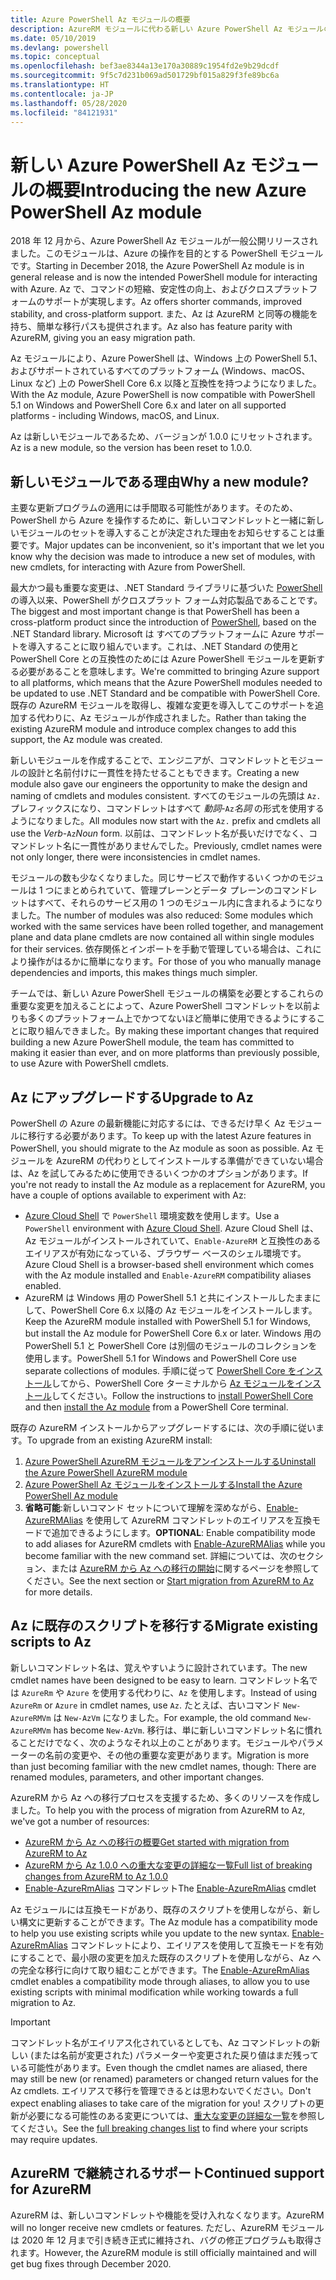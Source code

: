```yaml
---
title: Azure PowerShell Az モジュールの概要
description: AzureRM モジュールに代わる新しい Azure PowerShell Az モジュールの概要。
ms.date: 05/10/2019
ms.devlang: powershell
ms.topic: conceptual
ms.openlocfilehash: bef3ae8344a13e170a30889c1954fd2e9b29dcdf
ms.sourcegitcommit: 9f5c7d231b069ad501729bf015a829f3fe89bc6a
ms.translationtype: HT
ms.contentlocale: ja-JP
ms.lasthandoff: 05/28/2020
ms.locfileid: "84121931"
---
```

# <a name="introducing-the-new-azure-powershell-az-module"></a><span data-ttu-id="ebb1b-103">新しい Azure PowerShell Az モジュールの概要</span><span class="sxs-lookup"><span data-stu-id="ebb1b-103">Introducing the new Azure PowerShell Az module</span></span>

<span data-ttu-id="ebb1b-104">2018 年 12 月から、Azure PowerShell Az モジュールが一般公開リリースされました。このモジュールは、Azure の操作を目的とする PowerShell モジュールです。</span><span class="sxs-lookup"><span data-stu-id="ebb1b-104">Starting in December 2018, the Azure PowerShell Az module is in general release and is now the intended PowerShell module for interacting with Azure.</span></span> <span data-ttu-id="ebb1b-105">Az で、コマンドの短縮、安定性の向上、およびクロスプラットフォームのサポートが実現します。</span><span class="sxs-lookup"><span data-stu-id="ebb1b-105">Az offers shorter commands, improved stability, and cross-platform support.</span></span> <span data-ttu-id="ebb1b-106">また、Az は AzureRM と同等の機能を持ち、簡単な移行パスも提供されます。</span><span class="sxs-lookup"><span data-stu-id="ebb1b-106">Az also has feature parity with AzureRM, giving you an easy migration path.</span></span>

<span data-ttu-id="ebb1b-107">Az モジュールにより、Azure PowerShell は、Windows 上の PowerShell 5.1、およびサポートされているすべてのプラットフォーム (Windows、macOS、Linux など) 上の PowerShell Core 6.x 以降と互換性を持つようになりました。</span><span class="sxs-lookup"><span data-stu-id="ebb1b-107">With the Az module, Azure PowerShell is now compatible with PowerShell 5.1 on Windows and PowerShell Core 6.x and later on all supported platforms - including Windows, macOS, and Linux.</span></span>

<span data-ttu-id="ebb1b-108">Az は新しいモジュールであるため、バージョンが 1.0.0 にリセットされます。</span><span class="sxs-lookup"><span data-stu-id="ebb1b-108">Az is a new module, so the version has been reset to 1.0.0.</span></span>

## <a name="why-a-new-module"></a><span data-ttu-id="ebb1b-109">新しいモジュールである理由</span><span class="sxs-lookup"><span data-stu-id="ebb1b-109">Why a new module?</span></span>

<span data-ttu-id="ebb1b-110">主要な更新プログラムの適用には手間取る可能性があります。そのため、PowerShell から Azure を操作するために、新しいコマンドレットと一緒に新しいモジュールのセットを導入することが決定された理由をお知らせすることは重要です。</span><span class="sxs-lookup"><span data-stu-id="ebb1b-110">Major updates can be inconvenient, so it's important that we let you know why the decision was made to introduce a new set of modules, with new cmdlets, for interacting with Azure from PowerShell.</span></span>

<span data-ttu-id="ebb1b-111">最大かつ最も重要な変更は、.NET Standard ライブラリに基づいた [PowerShell](/powershell/scripting/overview) の導入以来、PowerShell がクロスプラット フォーム対応製品であることです。</span><span class="sxs-lookup"><span data-stu-id="ebb1b-111">The biggest and most important change is that PowerShell has been a cross-platform product since the introduction of [PowerShell](/powershell/scripting/overview), based on the .NET Standard library.</span></span>
<span data-ttu-id="ebb1b-112">Microsoft は すべてのプラットフォームに Azure サポートを導入することに取り組んでいます。これは、.NET Standard の使用と PowerShell Core との互換性のためには Azure PowerShell モジュールを更新する必要があることを意味します。</span><span class="sxs-lookup"><span data-stu-id="ebb1b-112">We're committed to bringing Azure support to all platforms, which means that the Azure PowerShell modules needed to be updated to use .NET Standard and be compatible with PowerShell Core.</span></span> <span data-ttu-id="ebb1b-113">既存の AzureRM モジュールを取得し、複雑な変更を導入してこのサポートを追加する代わりに、Az モジュールが作成されました。</span><span class="sxs-lookup"><span data-stu-id="ebb1b-113">Rather than taking the existing AzureRM module and introduce complex changes to add this support, the Az module was created.</span></span>

<span data-ttu-id="ebb1b-114">新しいモジュールを作成することで、エンジニアが、コマンドレットとモジュールの設計と名前付けに一貫性を持たせることもできます。</span><span class="sxs-lookup"><span data-stu-id="ebb1b-114">Creating a new module also gave our engineers the opportunity to make the design and naming of cmdlets and modules consistent.</span></span> <span data-ttu-id="ebb1b-115">すべてのモジュールの先頭は `Az.` プレフィックスになり、コマンドレットはすべて _動詞_-`Az`_名詞_ の形式を使用するようになりました。</span><span class="sxs-lookup"><span data-stu-id="ebb1b-115">All modules now start with the `Az.` prefix and cmdlets all use the _Verb_-`Az`_Noun_ form.</span></span> <span data-ttu-id="ebb1b-116">以前は、コマンドレット名が長いだけでなく、コマンドレット名に一貫性がありませんでした。</span><span class="sxs-lookup"><span data-stu-id="ebb1b-116">Previously, cmdlet names were not only longer, there were inconsistencies in cmdlet names.</span></span>

<span data-ttu-id="ebb1b-117">モジュールの数も少なくなりました。同じサービスで動作するいくつかのモジュールは 1 つにまとめられていて、管理プレーンとデータ プレーンのコマンドレットはすべて、それらのサービス用の 1 つのモジュール内に含まれるようになりました。</span><span class="sxs-lookup"><span data-stu-id="ebb1b-117">The number of modules was also reduced: Some modules which worked with the same services have been rolled together, and management plane and data plane cmdlets are now contained all within single modules for their services.</span></span> <span data-ttu-id="ebb1b-118">依存関係とインポートを手動で管理している場合は、これにより操作がはるかに簡単になります。</span><span class="sxs-lookup"><span data-stu-id="ebb1b-118">For those of you who manually manage dependencies and imports, this makes things much simpler.</span></span>

<span data-ttu-id="ebb1b-119">チームでは、新しい Azure PowerShell モジュールの構築を必要とするこれらの重要な変更を加えることによって、Azure PowerShell コマンドレットを以前よりも多くのプラットフォーム上でかつてないほど簡単に使用できるようにすることに取り組んできました。</span><span class="sxs-lookup"><span data-stu-id="ebb1b-119">By making these important changes that required building a new Azure PowerShell module, the team has committed to making it easier than ever, and on more platforms than previously possible, to use Azure with PowerShell cmdlets.</span></span>

## <a name="upgrade-to-az"></a><span data-ttu-id="ebb1b-120">Az にアップグレードする</span><span class="sxs-lookup"><span data-stu-id="ebb1b-120">Upgrade to Az</span></span>

<span data-ttu-id="ebb1b-121">PowerShell の Azure の最新機能に対応するには、できるだけ早く Az モジュールに移行する必要があります。</span><span class="sxs-lookup"><span data-stu-id="ebb1b-121">To keep up with the latest Azure features in PowerShell, you should migrate to the Az module as soon as possible.</span></span> <span data-ttu-id="ebb1b-122">Az モジュールを AzureRM の代わりとしてインストールする準備ができていない場合は、Az を試してみるために使用できるいくつかのオプションがあります。</span><span class="sxs-lookup"><span data-stu-id="ebb1b-122">If you're not ready to install the Az module as a replacement for AzureRM, you have a couple of options available to experiment with Az:</span></span>

* <span data-ttu-id="ebb1b-123">[Azure Cloud Shell](/azure/cloud-shell/overview) で `PowerShell` 環境変数を使用します。</span><span class="sxs-lookup"><span data-stu-id="ebb1b-123">Use a `PowerShell` environment with [Azure Cloud Shell](/azure/cloud-shell/overview).</span></span> <span data-ttu-id="ebb1b-124">Azure Cloud Shell は、Az モジュールがインストールされていて、`Enable-AzureRM` と互換性のあるエイリアスが有効になっている、ブラウザー ベースのシェル環境です。</span><span class="sxs-lookup"><span data-stu-id="ebb1b-124">Azure Cloud Shell is a browser-based shell environment which comes with the Az module installed and `Enable-AzureRM` compatibility aliases enabled.</span></span>
* <span data-ttu-id="ebb1b-125">AzureRM は Windows 用の PowerShell 5.1 と共にインストールしたままにして、PowerShell Core 6.x 以降の Az モジュールをインストールします。</span><span class="sxs-lookup"><span data-stu-id="ebb1b-125">Keep the AzureRM module installed with PowerShell 5.1 for Windows, but install the Az module for PowerShell Core 6.x or later.</span></span> <span data-ttu-id="ebb1b-126">Windows 用の PowerShell 5.1 と PowerShell Core は別個のモジュールのコレクションを使用します。</span><span class="sxs-lookup"><span data-stu-id="ebb1b-126">PowerShell 5.1 for Windows and PowerShell Core use separate collections of modules.</span></span> <span data-ttu-id="ebb1b-127">手順に従って [PowerShell Core をインストール](/powershell/scripting/install/installing-powershell-core-on-windows)してから、PowerShell Core ターミナルから [Az モジュールをインストール](install-az-ps.md)してください。</span><span class="sxs-lookup"><span data-stu-id="ebb1b-127">Follow the instructions to [install PowerShell Core](/powershell/scripting/install/installing-powershell-core-on-windows) and then [install the Az module](install-az-ps.md) from a PowerShell Core terminal.</span></span>

<span data-ttu-id="ebb1b-128">既存の AzureRM インストールからアップグレードするには、次の手順に従います。</span><span class="sxs-lookup"><span data-stu-id="ebb1b-128">To upgrade from an existing AzureRM install:</span></span>

1. [<span data-ttu-id="ebb1b-129">Azure PowerShell AzureRM モジュールをアンインストールする</span><span class="sxs-lookup"><span data-stu-id="ebb1b-129">Uninstall the Azure PowerShell AzureRM module</span></span>](/powershell/azure/uninstall-az-ps#uninstall-the-azurerm-module)
2. [<span data-ttu-id="ebb1b-130">Azure PowerShell Az モジュールをインストールする</span><span class="sxs-lookup"><span data-stu-id="ebb1b-130">Install the Azure PowerShell Az module</span></span>](install-az-ps.md)
3. <span data-ttu-id="ebb1b-131">**省略可能**:新しいコマンド セットについて理解を深めながら、[Enable-AzureRMAlias](/powershell/module/az.accounts/enable-azurermalias) を使用して AzureRM コマンドレットのエイリアスを互換モードで追加できるようにします。</span><span class="sxs-lookup"><span data-stu-id="ebb1b-131">**OPTIONAL**: Enable compatibility mode to add aliases for AzureRM cmdlets with [Enable-AzureRMAlias](/powershell/module/az.accounts/enable-azurermalias) while you become familiar with the new command set.</span></span> <span data-ttu-id="ebb1b-132">詳細については、次のセクション、または [AzureRM から Az への移行の開始](migrate-from-azurerm-to-az.md)に関するページを参照してください。</span><span class="sxs-lookup"><span data-stu-id="ebb1b-132">See the next section or [Start migration from AzureRM to Az](migrate-from-azurerm-to-az.md) for more details.</span></span>

## <a name="migrate-existing-scripts-to-az"></a><span data-ttu-id="ebb1b-133">Az に既存のスクリプトを移行する</span><span class="sxs-lookup"><span data-stu-id="ebb1b-133">Migrate existing scripts to Az</span></span>

<span data-ttu-id="ebb1b-134">新しいコマンドレット名は、覚えやすいように設計されています。</span><span class="sxs-lookup"><span data-stu-id="ebb1b-134">The new cmdlet names have been designed to be easy to learn.</span></span> <span data-ttu-id="ebb1b-135">コマンドレット名では `AzureRm` や `Azure` を使用する代わりに、`Az` を使用します。</span><span class="sxs-lookup"><span data-stu-id="ebb1b-135">Instead of using `AzureRm` or `Azure` in cmdlet names, use `Az`.</span></span> <span data-ttu-id="ebb1b-136">たとえば、古いコマンド `New-AzureRMVm` は `New-AzVm` になりました。</span><span class="sxs-lookup"><span data-stu-id="ebb1b-136">For example, the old command `New-AzureRMVm` has become `New-AzVm`.</span></span>
<span data-ttu-id="ebb1b-137">移行は、単に新しいコマンドレット名に慣れることだけでなく、次のようなそれ以上のことがあります。モジュールやパラメーターの名前の変更や、その他の重要な変更があります。</span><span class="sxs-lookup"><span data-stu-id="ebb1b-137">Migration is more than just becoming familiar with the new cmdlet names, though: There are renamed modules, parameters, and other important changes.</span></span>

<span data-ttu-id="ebb1b-138">AzureRM から Az への移行プロセスを支援するため、多くのリソースを作成しました。</span><span class="sxs-lookup"><span data-stu-id="ebb1b-138">To help you with the process of migration from AzureRM to Az, we've got a number of resources:</span></span>

* [<span data-ttu-id="ebb1b-139">AzureRM から Az への移行の概要</span><span class="sxs-lookup"><span data-stu-id="ebb1b-139">Get started with migration from AzureRM to Az</span></span>](migrate-from-azurerm-to-az.md)
* [<span data-ttu-id="ebb1b-140">AzureRM から Az 1.0.0 への重大な変更の詳細な一覧</span><span class="sxs-lookup"><span data-stu-id="ebb1b-140">Full list of breaking changes from AzureRM to Az 1.0.0</span></span>](migrate-az-1.0.0.md)
* <span data-ttu-id="ebb1b-141">[Enable-AzureRmAlias](/powershell/module/az.accounts/enable-azurermalias) コマンドレット</span><span class="sxs-lookup"><span data-stu-id="ebb1b-141">The [Enable-AzureRmAlias](/powershell/module/az.accounts/enable-azurermalias) cmdlet</span></span>

<span data-ttu-id="ebb1b-142">Az モジュールには互換モードがあり、既存のスクリプトを使用しながら、新しい構文に更新することができます。</span><span class="sxs-lookup"><span data-stu-id="ebb1b-142">The Az module has a compatibility mode to help you use existing scripts while you update to the new syntax.</span></span> <span data-ttu-id="ebb1b-143">[Enable-AzureRmAlias](/powershell/module/az.accounts/enable-azurermalias) コマンドレットにより、エイリアスを使用して互換モードを有効にすることで、最小限の変更を加えた既存のスクリプトを使用しながら、Az への完全な移行に向けて取り組むことができます。</span><span class="sxs-lookup"><span data-stu-id="ebb1b-143">The [Enable-AzureRmAlias](/powershell/module/az.accounts/enable-azurermalias) cmdlet enables a compatibility mode through aliases, to allow you to use existing scripts with minimal modification while working towards a full migration to Az.</span></span>

> [!IMPORTANT]
> <span data-ttu-id="ebb1b-144">コマンドレット名がエイリアス化されているとしても、Az コマンドレットの新しい (または名前が変更された) パラメーターや変更された戻り値はまだ残っている可能性があります。</span><span class="sxs-lookup"><span data-stu-id="ebb1b-144">Even though the cmdlet names are aliased, there may still be new (or renamed) parameters or changed return values for the Az cmdlets.</span></span> <span data-ttu-id="ebb1b-145">エイリアスで移行を管理できるとは思わないでください。</span><span class="sxs-lookup"><span data-stu-id="ebb1b-145">Don't expect enabling aliases to take care of the migration for you!</span></span> <span data-ttu-id="ebb1b-146">スクリプトの更新が必要になる可能性のある変更については、[重大な変更の詳細な一覧](migrate-az-1.0.0.md)を参照してください。</span><span class="sxs-lookup"><span data-stu-id="ebb1b-146">See the [full breaking changes list](migrate-az-1.0.0.md) to find where your scripts may require updates.</span></span>

## <a name="continued-support-for-azurerm"></a><span data-ttu-id="ebb1b-147">AzureRM で継続されるサポート</span><span class="sxs-lookup"><span data-stu-id="ebb1b-147">Continued support for AzureRM</span></span>

<span data-ttu-id="ebb1b-148">AzureRM は、新しいコマンドレットや機能を受け入れなくなります。</span><span class="sxs-lookup"><span data-stu-id="ebb1b-148">AzureRM will no longer receive new cmdlets or features.</span></span> <span data-ttu-id="ebb1b-149">ただし、AzureRM モジュールは 2020 年 12 月まで引き続き正式に維持され、バグの修正プログラムも取得されます。</span><span class="sxs-lookup"><span data-stu-id="ebb1b-149">However, the AzureRM module is still officially maintained and will get bug fixes through December 2020.</span></span>
